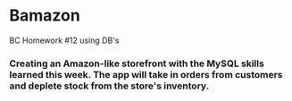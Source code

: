 # Bamazon
BC Homework #12 using DB's 
### Creating an Amazon-like storefront with the MySQL skills learned this week. The app will take in orders from customers and deplete stock from the store's inventory. 
